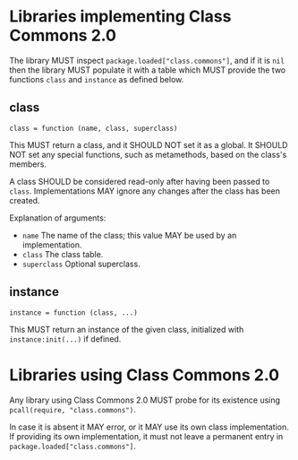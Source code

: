 Libraries implementing Class Commons 2.0
========================================

The library MUST inspect `package.loaded["class.commons"]`, and if it is `nil` then the library MUST populate it with a table which MUST provide the two functions `class` and `instance` as defined below.

## class

	class = function (name, class, superclass)

This MUST return a class, and it SHOULD NOT set it as a global. It SHOULD NOT set any special functions, such as metamethods, based on the class's members.

A class SHOULD be considered read-only after having been passed to `class`. Implementations MAY ignore any changes after the class has been created.

Explanation of arguments:

 * `name` The name of the class; this value MAY be used by an implementation.
 * `class` The class table.
 * `superclass` Optional superclass.

## instance

	instance = function (class, ...)

This MUST return an instance of the given class, initialized with `instance:init(...)` if defined.

Libraries using Class Commons 2.0
=================================

Any library using Class Commons 2.0 MUST probe for its existence using `pcall(require, "class.commons")`.

In case it is absent it MAY error, or it MAY use its own class implementation. If providing its own implementation, it must not leave a permanent entry in `package.loaded["class.commons"]`.
